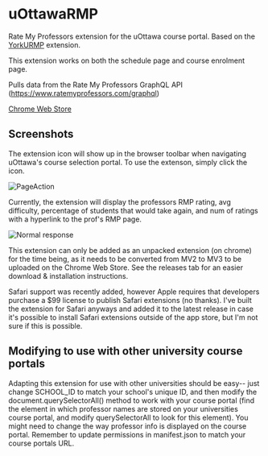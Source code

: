 # uOttawaRMP
Rate My Professors extension for the uOttawa course portal. Based on the [YorkURMP](https://github.com/mahfoozm/YorkURMP) extension.

This extension works on both the schedule page and course enrolment page.

Pulls data from the Rate My Professors GraphQL API (https://www.ratemyprofessors.com/graphql)

[Chrome Web Store](https://chrome.google.com/webstore/detail/yorkurmp/cdhfogbjpedkpmapnddalehbjdjahfmp?hl=en)

## Screenshots

The extension icon will show up in the browser toolbar when navigating uOttawa's course selection portal. To use the extenson, simply click the icon.

![PageAction](https://i.imgur.com/QzPqYxZ.png)

Currently, the extension will display the professors RMP rating, avg difficulty, percentage of students that would take again, and num of ratings with a hyperlink to the prof's RMP page.

![Normal response](https://i.imgur.com/TplbWX7.png)

This extension can only be added as an unpacked extension (on chrome) for the time being, as it needs to be converted from MV2 to MV3 to be uploaded on the Chrome Web Store. See the releases tab for an easier download & installation instructions. 

Safari support was recently added, however Apple requires that developers purchase a $99 license to publish Safari extensions (no thanks). I've built the extension for Safari anyways and added it to the latest release in case it's possible to install Safari extensions outside of the app store, but I'm not sure if this is possible.

## Modifying to use with other university course portals

Adapting this extension for use with other universities should be easy-- just change SCHOOL_ID to match your school's unique ID, and then modify the document.querySelectorAll() method to work with your course portal (find the element in which professor names are stored on your universities course portal, and modify querySelectorAll to look for this element). You might need to change the way professor info is displayed on the course portal. Remember to update permissions in manifest.json to match your course portals URL. 
